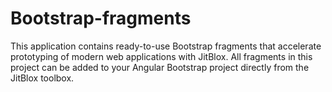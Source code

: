 # Bootstrap-fragments
This application contains ready-to-use Bootstrap fragments that accelerate prototyping of modern web applications with JitBlox. All fragments in this project can be added to your Angular Bootstrap project directly from the JitBlox toolbox.
